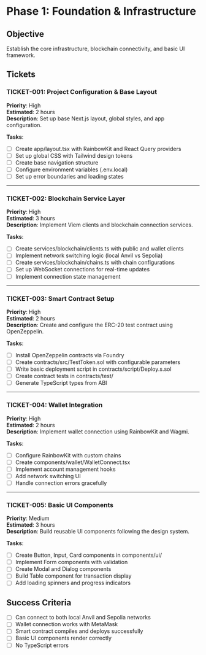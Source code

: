 # Phase 1: Foundation & Infrastructure

## Objective
Establish the core infrastructure, blockchain connectivity, and basic UI framework.

## Tickets

### TICKET-001: Project Configuration & Base Layout
**Priority**: High  
**Estimated**: 2 hours  
**Description**: Set up base Next.js layout, global styles, and app configuration.

**Tasks**:
- [ ] Create app/layout.tsx with RainbowKit and React Query providers
- [ ] Set up global CSS with Tailwind design tokens
- [ ] Create base navigation structure
- [ ] Configure environment variables (.env.local)
- [ ] Set up error boundaries and loading states

---

### TICKET-002: Blockchain Service Layer
**Priority**: High  
**Estimated**: 3 hours  
**Description**: Implement Viem clients and blockchain connection services.

**Tasks**:
- [ ] Create services/blockchain/clients.ts with public and wallet clients
- [ ] Implement network switching logic (local Anvil vs Sepolia)
- [ ] Create services/blockchain/chains.ts with chain configurations
- [ ] Set up WebSocket connections for real-time updates
- [ ] Implement connection state management

---

### TICKET-003: Smart Contract Setup
**Priority**: High  
**Estimated**: 2 hours  
**Description**: Create and configure the ERC-20 test contract using OpenZeppelin.

**Tasks**:
- [ ] Install OpenZeppelin contracts via Foundry
- [ ] Create contracts/src/TestToken.sol with configurable parameters
- [ ] Write basic deployment script in contracts/script/Deploy.s.sol
- [ ] Create contract tests in contracts/test/
- [ ] Generate TypeScript types from ABI

---

### TICKET-004: Wallet Integration
**Priority**: High  
**Estimated**: 2 hours  
**Description**: Implement wallet connection using RainbowKit and Wagmi.

**Tasks**:
- [ ] Configure RainbowKit with custom chains
- [ ] Create components/wallet/WalletConnect.tsx
- [ ] Implement account management hooks
- [ ] Add network switching UI
- [ ] Handle connection errors gracefully

---

### TICKET-005: Basic UI Components
**Priority**: Medium  
**Estimated**: 3 hours  
**Description**: Build reusable UI components following the design system.

**Tasks**:
- [ ] Create Button, Input, Card components in components/ui/
- [ ] Implement Form components with validation
- [ ] Create Modal and Dialog components
- [ ] Build Table component for transaction display
- [ ] Add loading spinners and progress indicators

## Success Criteria
- [ ] Can connect to both local Anvil and Sepolia networks
- [ ] Wallet connection works with MetaMask
- [ ] Smart contract compiles and deploys successfully
- [ ] Basic UI components render correctly
- [ ] No TypeScript errors